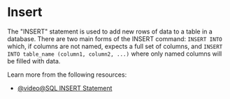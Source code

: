 # Insert

The "INSERT" statement is used to add new rows of data to a table in a database. There are two main forms of the INSERT command: `INSERT INTO` which, if columns are not named, expects a full set of columns, and `INSERT INTO table_name (column1, column2, ...)` where only named columns will be filled with data.

Learn more from the following resources:

- [@video@SQL INSERT Statement](https://www.youtube.com/watch?v=Yp1MKeIG-M4)